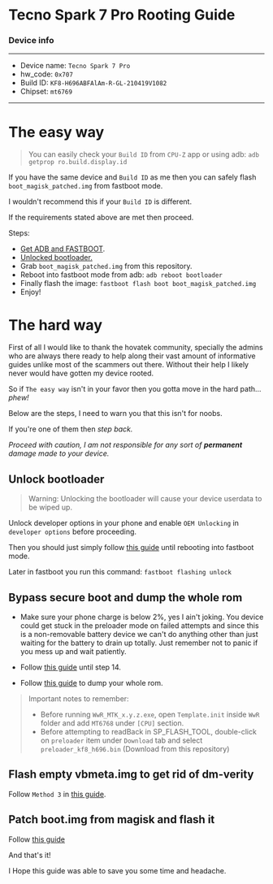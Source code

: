 # Tecno Spark 7 Pro Rooting Guide

### Device info
---------------

* Device name: `Tecno Spark 7 Pro`
* hw_code: `0x707`
* Build ID: `KF8-H696ABFAlAm-R-GL-210419V1082`
* Chipset: `mt6769`

---------------

# The easy way

> You can easily check your `Build ID` from `CPU-Z` app or using adb: `adb getprop ro.build.display.id`

If you have the same device and `Build ID` as me then you can safely flash `boot_magisk_patched.img` from fastboot mode.

I wouldn't recommend this if your `Build ID` is different.

If the requirements stated above are met then proceed.

Steps:

* [Get ADB and FASTBOOT](https://forum.hovatek.com/thread-588.html).
* [Unlocked bootloader.](#Unlock-bootloader)
* Grab `boot_magisk_patched.img` from this repository.
* Reboot into fastboot mode from adb: `adb reboot bootloader`
* Finally flash the image: `fastboot flash boot boot_magisk_patched.img`
* Enjoy!

# The hard way

First of all I would like to thank the hovatek community, specially the admins who are always there ready to help along their vast amount of informative guides unlike most of the scammers out there. Without their help I likely never would have gotten my device rooted.

So if `The easy way` isn't in your favor then you gotta move in the hard path... _phew!_

Below are the steps, I need to warn you that this isn't for noobs.

If you're one of them then _step back._

_Proceed with caution, I am not responsible for any sort of **permanent** damage made to your device._

## Unlock bootloader

> Warning: Unlocking the bootloader will cause your device userdata to be wiped up.

Unlock developer options in your phone and enable `OEM Unlocking` in `developer options` before proceeding.

Then you should just simply follow [this guide](https://forum.hovatek.com/thread-19578.html) until rebooting into fastboot mode.

Later in fastboot you run this command: `fastboot flashing unlock`

## Bypass secure boot and dump the whole rom

* Make sure your phone charge is below 2%, yes I ain't joking. You device could get stuck in the preloader mode on failed attempts and since this is a non-removable battery device we can't do anything other than just waiting for the battery to drain up totally. Just remember not to panic if you mess up and wait patiently.

* Follow [this guide](https://forum.hovatek.com/thread-37957.html) until step 14.

* Follow [this guide](https://forum.hovatek.com/thread-21970.html) to dump your whole rom.

> Important notes to remember:
> * Before running `WwR_MTK_x.y.z.exe`, open `Template.init` inside `WwR` folder and add `MT6768` under `[CPU]` section.
> * Before attempting to readBack in SP_FLASH_TOOL, double-click on `preloader` item under `Download` tab and select `preloader_kf8_h696.bin` (Download from this repository)


## Flash empty vbmeta.img to get rid of dm-verity

Follow `Method 3` in [this guide](https://forum.hovatek.com/thread-32719.html).

## Patch boot.img from magisk and flash it

Follow [this guide](https://forum.hovatek.com/thread-21427.html)

And that's it!

I Hope this guide was able to save you some time and headache.

